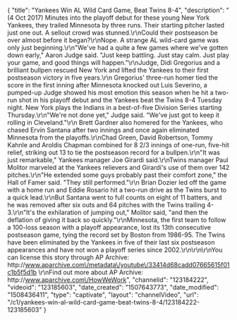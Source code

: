 {
    "title": "Yankees Win AL Wild Card Game, Beat Twins 8-4",
    "description": "(4 Oct 2017) Minutes into the playoff debut for these young New York Yankees, they trailed Minnesota by three runs. Their starting pitcher lasted just one out. A sellout crowd was stunned.\r\nCould their postseason be over almost before it began?\r\nNope. A strange AL wild-card game was only just beginning.\r\n\"We've had a quite a few games where we've gotten down early,\" Aaron Judge said. \"Just keep battling. Just stay calm. Just play your game, and good things will happen.\"\r\nJudge, Didi Gregorius and a brilliant bullpen rescued New York and lifted the Yankees to their first postseason victory in five years.\r\n                Gregorius' three-run homer tied the score in the first inning after Minnesota knocked out Luis Severino, a pumped-up Judge showed his most emotion this season when he hit a two-run shot in his playoff debut and the Yankees beat the Twins 8-4 Tuesday night. New York plays the Indians in a best-of-five Division Series starting Thursday.\r\n\"We're not done yet,\" Judge said. \"We've just got to keep it rolling in Cleveland.\"\r\n                Brett Gardner also homered for the Yankees, who chased Ervin Santana after two innings and once again eliminated Minnesota from the playoffs.\r\nChad Green, David Robertson, Tommy Kahnle and Aroldis Chapman combined for 8 2\/3 innings of one-run, five-hit relief, striking out 13 to tie the postseason record for a bullpen.\r\n\"It was just remarkable,\" Yankees manager Joe Girardi said.\r\nTwins manager Paul Molitor marveled at the Yankees relievers and Girardi's use of them over 142 pitches.\r\n\"He extended some guys probably past their comfort zone,\" the Hall of Famer said. \"They still performed.\"\r\n                Brian Dozier led off the game with a home run and Eddie Rosario hit a two-run drive as the Twins burst to a quick lead.\r\nBut Santana went to full counts on eight of 11 batters, and he was removed after six outs and 64 pitches with the Twins trailing 4-3.\r\n\"It's the exhilaration of jumping out,\" Molitor said, \"and then the deflation of giving it back so quickly.\"\r\nMinnesota, the first team to follow a 100-loss season with a playoff appearance, lost its 13th consecutive postseason game, tying the record set by Boston from 1986-95. The Twins have been eliminated by the Yankees in five of their last six postseason appearances and have not won a playoff series since 2002.\r\n\r\n\r\nYou can license this story through AP Archive: http:\/\/www.aparchive.com\/metadata\/youtube\/33414d68cadd07665615f01c1b5f5d1b \r\nFind out more about AP Archive: http:\/\/www.aparchive.com\/HowWeWork",
    "channelid": "123184222",
    "videoid": "123185603",
    "date_created": "1507643773",
    "date_modified": "1508436411",
    "type": "captivate",
    "layout": "channelVideo",
    "url": "\/c1\/yankees-win-al-wild-card-game-beat-twins-8-4\/123184222-123185603"
}